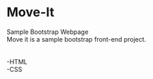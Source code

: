 # Move-It
Sample Bootstrap Webpage<br>
Move it is a sample bootstrap front-end project. <br><br><br>
-HTML<BR>-CSS
